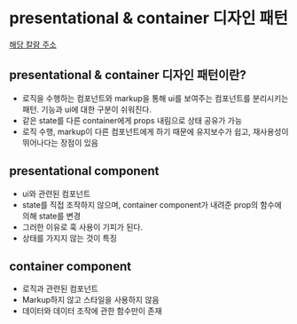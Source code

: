 # presentational & container 디자인 패턴

[해당 칼람 주소](https://kyounghwan01.github.io/blog/React/container-presenter-dessign-pattern/#presentational-container-디자인-패턴이란)

## presentational & container 디자인 패턴이란?

- 로직을 수행하는 컴포넌트와 markup을 통해 ui를 보여주는 컴포넌트를 분리시키는 패턴. 기능과 ui에 대한 구분이 쉬워진다.
- 같은 state를 다른 container에게 props 내림으로 상태 공유가 가능
- 로직 수행, markup이 다른 컴포넌트에게 하기 때문에 유지보수가 쉽고, 재사용성이 뛰어나다는 장점이 있음

## presentational component

- ui와 관련된 컴포넌트
- state를 직접 조작하지 않으며, container component가 내려준 prop의 함수에 의해 state를 변경
- 그러한 이유로 훅 사용이 기피가 된다.
- 상태를 가지지 않는 것이 특징

## container component

- 로직과 관련된 컴포넌트
- Markup하지 않고 스타일을 사용하지 않음
- 데이터와 데이터 조작에 관한 함수만이 존재